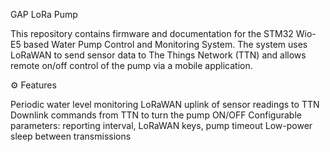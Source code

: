 GAP LoRa Pump

This repository contains firmware and documentation for the STM32 Wio-E5 based Water Pump Control and Monitoring System. The system uses LoRaWAN to send sensor data to The Things Network (TTN) and allows remote on/off control of the pump via a mobile application.

⚙️ Features

Periodic water level monitoring
LoRaWAN uplink of sensor readings to TTN
Downlink commands from TTN to turn the pump ON/OFF
Configurable parameters: reporting interval, LoRaWAN keys, pump timeout
Low-power sleep between transmissions

